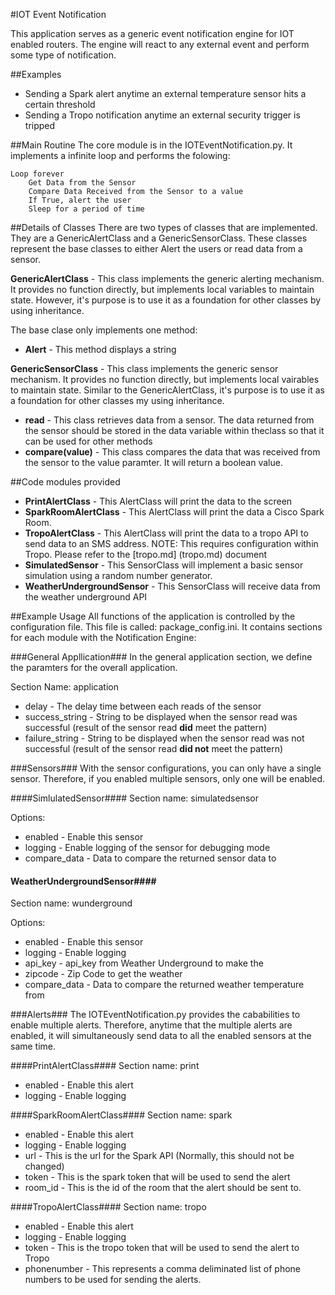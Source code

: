 #IOT Event Notification

This application serves as a generic event notification engine for IOT enabled routers.   The engine will react to any external event and perform some type of notification.

##Examples
* Sending a Spark alert anytime an external temperature sensor hits a certain threshold
* Sending a Tropo notification anytime an external security trigger is tripped

##Main Routine
The core module is in the IOTEventNotification.py.   It implements a infinite loop and performs the folowing:

```{r}
Loop forever
	Get Data from the Sensor 
	Compare Data Received from the Sensor to a value
	If True, alert the user
	Sleep for a period of time
```

##Details of Classes
There are two types of classes that are implemented.   They are a GenericAlertClass and a GenericSensorClass.    These classes represent the base classes to either Alert the users or read data from a sensor.

**GenericAlertClass** - This class implements the generic alerting mechanism.   It provides no function directly, but implements local variables to maintain state.   However, it's purpose is to use it as a foundation for other classes by using inheritance.

The base clase only implements one method:

* **Alert** - This method displays a string

**GenericSensorClass** - This class implements the generic sensor mechanism.  It provides no function directly, but implements local vairables to maintain state.   Similar to the GenericAlertClass, it's purpose is to use it as a foundation for other classes my using inheritance.   

* **read** - This class retrieves data from a sensor.   The data returned from the sensor should be stored in the data variable within theclass so that it can be used for other methods
* **compare(value)** - This class compares the data that was received from the sensor to the value paramter.   It will return a boolean value.

##Code modules provided

* **PrintAlertClass** - This AlertClass will print the data to the screen
* **SparkRoomAlertClass** - This AlertClass will print the data a Cisco Spark Room.  
* **TropoAlertClass** - This AlertClass will print the data to a tropo API to send data to an SMS address.   NOTE:   This requires configuration within Tropo.   Please refer to the [tropo.md] (tropo.md) document
* **SimulatedSensor** - This SensorClass will implement a basic sensor simulation using a random number generator.   
* **WeatherUndergroundSensor** - This SensorClass will receive data from the weather underground API





##Example Usage
All functions of the application is controlled by the configuration file.   This file is called: package_config.ini.  It contains sections for each module with the Notification Engine:

###General Appllication###
In the general application section, we define the paramters for the overall application.

Section Name: application

* delay - The delay time between each reads of the sensor
* success_string - String to be displayed when the sensor read was successful (result of the sensor read **did** meet the pattern)
* failure_string - String to be displayed when the sensor read was not successful (result of the sensor read **did not** meet the pattern)

###Sensors###
With the sensor configurations, you can only have a single sensor.   Therefore, if you enabled multiple sensors, only one will be enabled.

####SimlulatedSensor####
Section name: simulatedsensor

Options:

* enabled - Enable this sensor
* logging - Enable logging of the sensor for debugging mode
* compare_data - Data to compare the returned sensor data to

#### WeatherUndergroundSensor####
Section name: wunderground

Options:

* enabled - Enable this sensor
* logging - Enable logging
* api_key - api_key from Weather Underground to make the
* zipcode - Zip Code to get the weather
* compare_data - Data to compare the returned weather temperature from


###Alerts###
The IOTEventNotification.py provides the cababilities to enable multiple alerts.   Therefore, anytime that the multiple alerts are enabled, it will simultaneously send data to all the enabled sensors at the same time.

####PrintAlertClass####
Section name: print

* enabled - Enable this alert
* logging - Enable logging

####SparkRoomAlertClass####
Section name: spark

* enabled - Enable this alert
* logging - Enable logging
* url - This is the url for the Spark API (Normally, this should not be changed)
* token - This is the spark token that will be used to send the alert
* room_id - This is the id of the room that the alert should be sent to.

####TropoAlertClass####
Section name: tropo

* enabled - Enable this alert
* logging - Enable logging
* token - This is the tropo token that will be used to send the alert to Tropo
* phonenumber - This represents a comma deliminated list of phone numbers to be used for sending the alerts.

